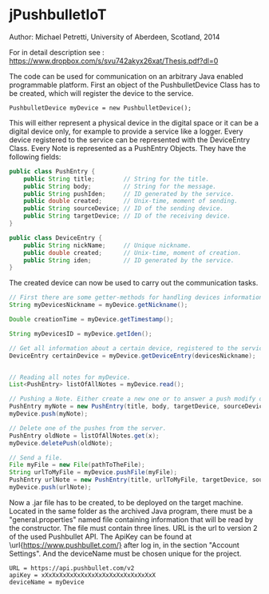 jPushbulletIoT
==============

Author: Michael Petretti, University of Aberdeen, Scotland, 2014

For in detail description see : https://www.dropbox.com/s/svu742akyx26xat/Thesis.pdf?dl=0

The code can be used for communication on an arbitrary Java enabled programmable platform. First an object of the PushbulletDevice Class has to be created, which will register the device to the service.

	PushbulletDevice myDevice = new PushbulletDevice();

This will either represent a physical device in the digital space or it can be a digital device only, for example to provide a service like a logger. Every device registered to the service can be represented with the DeviceEntry Class. Every Note is represented as a PushEntry Objects. They have the following fields:
```java
public class PushEntry {
	public String title;		// String for the title.
	public String body;			// String for the message.
	public String pushIden; 	// ID generated by the service.
	public double created;		// Unix-time, moment of sending.
	public String sourceDevice;	// ID of the sending device.
	public String targetDevice;	// ID of the receiving device.
}
```

```java
public class DeviceEntry {
	public String nickName;		// Unique nickname.
	public double created;		// Unix-time, moment of creation.
	public String iden;			// ID generated by the service.
}
```

The created device can now be used to carry out the communication tasks.

```java
// First there are some getter-methods for handling devices informations:
String myDevicesNickname = myDevice.getNickname();

Double creationTime = myDevice.getTimestamp();

String myDevicesID = myDevice.getIden();

// Get all information about a certain device, registered to the service.	
DeviceEntry certainDevice = myDevice.getDeviceEntry(devicesNickname);


// Reading all notes for myDevice.
List<PushEntry> listOfAllNotes = myDevice.read();

// Pushing a Note. Either create a new one or to answer a push modify one of the read ones.
PushEntry myNote = new PushEntry(title, body, targetDevice, sourceDevice);
myDevice.push(myNote);

// Delete one of the pushes from the server. 
PushEntry oldNote = listOfAllNotes.get(x);
myDevice.deletePush(oldNote);

// Send a file.
File myFile = new File(pathToTheFile);
String urlToMyFile = myDevice.pushFile(myFile);
PushEntry urlNote = new PushEntry(title, urlToMyFile, targetDevice, sourceDevice);
myDevice.push(urlNote);
```

Now a .jar file has to be created, to be deployed on the target machine. Located in the same folder as the archived Java program, there must be a "general.properties" named file containing information that will be read by the constructor. The file must contain three lines. URL is the url to version 2 of the used Pushbullet API. The ApiKey can be found at \url{https://www.pushbullet.com/} after log in, in the section "Account Settings". And the deviceName must be chosen unique for the project.

```
URL = https://api.pushbullet.com/v2
apiKey = xXxXxXxXxXxXxXxXxXxXxXxXxXxXxXxX
deviceName = myDevice
```
